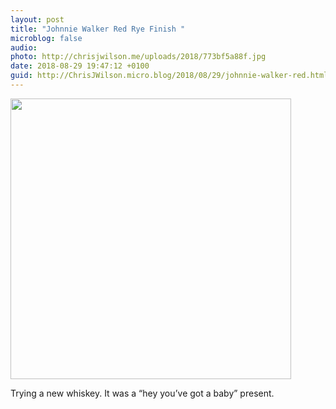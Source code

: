```yaml
---
layout: post
title: "Johnnie Walker Red Rye Finish "
microblog: false
audio: 
photo: http://chrisjwilson.me/uploads/2018/773bf5a88f.jpg
date: 2018-08-29 19:47:12 +0100
guid: http://ChrisJWilson.micro.blog/2018/08/29/johnnie-walker-red.html
---
```

<a href="http://chrisjwilson.me/uploads/2018/773bf5a88f.jpg"><img src="http://chrisjwilson.me/uploads/2018/773bf5a88f.jpg" width="449" height="600" style="height: auto;" class="sunlit_image" /></a>

Trying a new whiskey. It was a “hey you’ve got a baby” present. 

